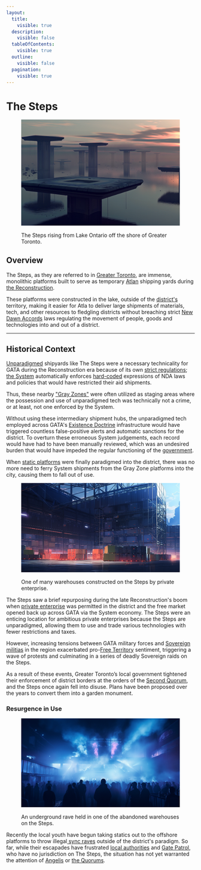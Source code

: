 ```yaml
---
layout:
  title:
    visible: true
  description:
    visible: false
  tableOfContents:
    visible: true
  outline:
    visible: false
  pagination:
    visible: true
---
```


# The Steps

<figure><img src="../../../../.gitbook/assets/thesteps-53.png" alt=""><figcaption><p>The Steps rising from Lake Ontario off the shore of Greater Toronto.</p></figcaption></figure>

## Overview

The Steps, as they are referred to in [Greater Toronto](./), are immense, monolithic platforms built to serve as temporary [Atlan](../atla.md) shipping yards during [the Reconstruction](../../../history/the-reconstruction.md).

These platforms were constructed in the lake, outside of the [district's](../../politics/districts.md) territory, making it easier for Atla to deliver large shipments of materials, tech, and other resources to fledgling districts without breaching strict [New Dawn Accords](../../politics/new-dawn-accords.md) laws regulating the movement of people, goods and technologies into and out of a district.

***

## Historical Context

[Unparadigmed](../../politics/paradigms.md) shipyards like The Steps were a necessary technicality for GATA during the Reconstruction era because of its own [strict regulations](../../law-and-order/tech-regulation.md); [the System](../../politics/the-system.md) automatically enforces [hard-coded](../../../science-and-tech/hard-code.md) expressions of NDA laws and policies that would have restricted their aid shipments.&#x20;

Thus, these nearby ["Gray Zones"](../../politics/gray-zones.md) were often utilized as staging areas where the possession and use of unparadigmed tech was technically not a crime, or at least, not one enforced by the System.

Without using these intermediary shipment hubs, the unparadigmed tech employed across GATA's [Existence Doctrine](../../military-and-defense/existence-doctrine.md) infrastructure would have triggered countless false-positive alerts and automatic sanctions for the district. To overturn these erroneous System judgements, each record would have had to have been manually reviewed, which was an undesired burden that would have impeded the regular functioning of the [government](../../politics/governance.md).

When [static platforms](../../../science-and-tech/statics.md#platforms) were finally paradigmed into the district, there was no more need to ferry System shipments from the Gray Zone platforms into the city, causing them to fall out of use.

<figure><img src="../../../../.gitbook/assets/thesteps-8254.png" alt="" width="563"><figcaption><p>One of many warehouses constructed on the Steps by private enterprise.</p></figcaption></figure>

The Steps saw a brief repurposing during the late Reconstruction's boom when [private enterprise](../../enterprise/) was permitted in the district and the free market opened back up across GATA via the System economy. The Steps were an enticing location for ambitious private enterprises because the Steps are unparadigmed, allowing them to use and trade various technologies with fewer restrictions and taxes.&#x20;

However, increasing tensions between GATA military forces and [Sovereign militias](../../../free-territories/military-defense/sovereign-militias.md) in the region exacerbated pro-[Free Territory](../../../free-territories/the-basics.md) sentiment, triggering a wave of protests and culminating in a series of deadly Sovereign raids on the Steps.

As a result of these events, Greater Toronto’s local government tightened their enforcement of district borders at the orders of the [Second Quorum](../../politics/governance.md#the-second-quorum), and the Steps once again fell into disuse. Plans have been proposed over the years to convert them into a garden monument.&#x20;

### Resurgence in Use

<figure><img src="../../../../.gitbook/assets/ravescene-945.png" alt="" width="563"><figcaption><p>An underground rave held in one of the abandoned warehouses on the Steps.</p></figcaption></figure>

Recently the local youth have begun taking statics out to the offshore platforms to throw illegal[ sync raves](../../underground-scene/sync-raves.md) outside of the district's paradigm. So far, while their escapades have frustrated [local authorities](../../law-and-order/local-authority.md) and [Gate Patrol](../../borders-and-travel/gate-patrol.md), who have no jurisdiction on The Steps, the situation has not yet warranted the attention of [Angelis](../../military-and-defense/angelis.md) or [the Quorums](../../politics/governance.md#structure).
